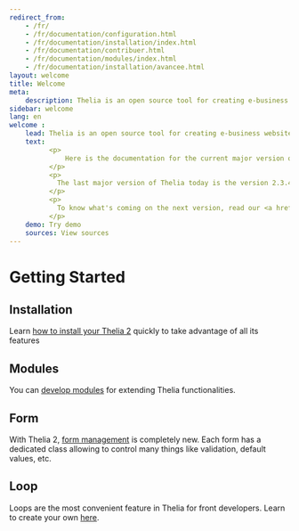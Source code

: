 ```yaml
---
redirect_from:
    - /fr/
    - /fr/documentation/configuration.html
    - /fr/documentation/installation/index.html
    - /fr/documentation/contribuer.html
    - /fr/documentation/modules/index.html
    - /fr/documentation/installation/avancee.html
layout: welcome
title: Welcome
meta:
    description: Thelia is an open source tool for creating e-business websites and managing online content. Learn to use it with this documentation.
sidebar: welcome
lang: en
welcome :
    lead: Thelia is an open source tool for creating e-business websites and managing online content. This software is published under LGPL.
    text:
          <p>
              Here is the documentation for the current major version of Thelia.<br/>
          </p>
          <p>
            The last major version of Thelia today is the version 2.3.4, you can download it <a href="http://thelia.net/#download">here</a>
          </p>
          <p>
            To know what's coming on the next version, read our <a href="http://thelia.net/community/roadmap">Roadmap</a>
          </p>
    demo: Try demo
    sources: View sources
---
```


<div class="page-header">
    <h1>Getting Started</h1>
</div>

## Installation
Learn [how to install your Thelia 2](/en/documentation/installation/index.html) quickly to take advantage of all its features

## Modules
You can [develop modules](/en/documentation/modules/index.html) for extending Thelia functionalities.

## Form
With Thelia 2, [form management](/en/documentation/form/index.html) is completely new. Each form has a dedicated class allowing to control many things like validation, default values, etc.

## Loop
Loops are the most convenient feature in Thelia for front developers. Learn to create your own [here](/en/documentation/loop/index.html).
